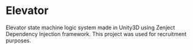 # Elevator

Elevator state machine logic system made in Unity3D using Zenject Dependency Injection framework. This project was used for recruitment purposes.

